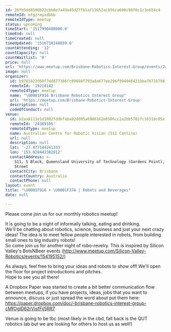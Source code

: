 ```yaml
---
id: 26fb5dd8506b22cbb8e7a49a45d27fb1af12652ac656ca690c90f0c1c3e654c4
remoteId: mfgzrmyxdbkb
remoteIdType: meetup
status: upcoming
timeStart: '1517990400000.0'
timeEnd: null
timeCreated: null
timeUpdated: '1516710148859.0'
countAttending: '12'
countCapacity: null
countWaitlist: '0'
price: null
url: 'https://www.meetup.com/Brisbane-Robotics-Interest-Group/events/246318606/'
image: null
organizer:
  id: b9781023d68f7dd877386fc09698f793a8a677ee296f994948421bba76716798
  remoteId: '19214142'
  remoteIdType: meetup
  name: "\U0001F916 Brisbane Robotics Interest Group"
  url: 'https://meetup.com/Brisbane-Robotics-Interest-Group'
  description: null
  codeOfConduct: null
venue:
  id: b2aa8111e1d1802fddbfaba82dd95a6986162e6506cc2a2bb5781fc16318c05e
  remoteId: '24389105'
  remoteIdType: meetup
  name: Australian Centre for Robotic Vision (S11 Cantina)
  url: null
  description: null
  lat: '-27.477144241333'
  lon: '153.028442382812'
  contactAddress: >-
    S11, S Block, Queensland University of Technology (Gardens Point), 2 George
    Street
  contactCity: Brisbane
  contactCountry: Australia
  contactPhone: null
layout: event
title: "\U0001F916 + \U0001F37A | Robots and Beverages"
date: null

---
```

<p>Please come join us for our monthly robotics meetup!</p> <p>It is going to be a night of informally talking, eating and drinking.<br/>We'll be chatting about robotics, science, business and just your next crazy ideas! The idea is to meet fellow people interested in robots, from building small ones to big industry robots!<br/>So come join us for another night of robo-revelry. This is inspired by Silicon Valley's BotsNBeer events (<a href="http://www.meetup.com/Silicon-Valley-Robotics/events/154195152/" class="linkified">http://www.meetup.com/Silicon-Valley-Robotics/events/154195152/</a>)</p> <p>As always, feel free to bring your ideas and robots to show off! We'll open the floor for project introductions and pitches.<br/>Hope to see you all there!</p> <p>A Dropbox Paper was started to create a bit better communication flow between meetups, if you have projects, ideas, jobs that you want to announce, discuss or just spread the word about put them here: <a href="https://paper.dropbox.com/doc/-brisbane-robotics-interest-group-cMfOglD62rVisfFij5RR7" class="linkified">https://paper.dropbox.com/doc/-brisbane-robotics-interest-group-cMfOglD62rVisfFij5RR7</a></p> <p>Venue is going to be tbc (most likely in the cbd, fall back is the QUT robotics lab but we are looking for others to host us as well!)</p> 
